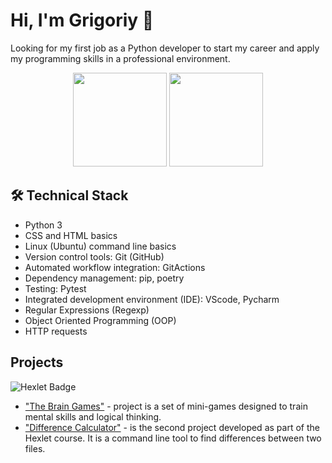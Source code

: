 # Hi, I'm Grigoriy 👋

Looking for my first job as a Python developer to start my career and apply my programming skills in a professional environment.

<p align='center'>
   <a href="https://github-readme-stats.vercel.app/api?username=GrigoriyKruchinin&show_icons=true&count_private=true"><img
           height=150
           src="https://github-readme-stats.vercel.app/api?username=GrigoriyKruchinin&show_icons=true&count_private=true"/></a>
   <a href="https://github.com/GrigoriyKruchinin/github-readme-stats"><img height=150
                                                                  src="https://github-readme-stats.vercel.app/api/top-langs/?username=GrigoriyKruchinin&layout=compact"/></a>
</p>

## 🛠 Technical Stack
* Python 3
* CSS and HTML basics
* Linux (Ubuntu) command line basics
* Version control tools: Git (GitHub)
* Automated workflow integration: GitActions
* Dependency management: pip, poetry
* Testing: Pytest
* Integrated development environment (IDE): VScode, Pycharm
* Regular Expressions (Regexp)
* Object Oriented Programming (OOP)
* HTTP requests


## Projects
![Hexlet Badge](https://img.shields.io/badge/Hexlet-116EF5?logo=hexlet&logoColor=fff&style=for-the-badge)

*   ["The Brain Games"](https://github.com/GrigoriyKruchinin/python-project-49) -  project is a set of mini-games designed to train mental skills and logical thinking.
*   ["Difference Calculator"](https://github.com/GrigoriyKruchinin/python-project-50) - is the second project developed as part of the Hexlet course. It is a command line tool to find differences between two files.

##
